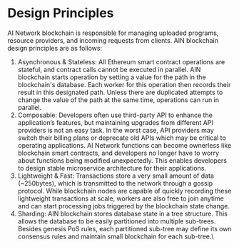 # Design Principles

AI Network blockchain is responsible for managing uploaded programs, resource providers, and incoming requests from clients. AIN blockchain design principles are as follows:

1. Asynchronous & Stateless: All Ethereum smart contract operations are stateful, and contract calls cannot be executed in parallel. AIN blockchain starts operation by setting a value for the path in the blockchain's database. Each worker for this operation then records their result in this designated path. Unless there are duplicated attempts to change the value of the path at the same time, operations can run in parallel.&#x20;
2. Composable: Developers often use third-party API to enhance the application’s features, but maintaining upgrades from different API providers is not an easy task. In the worst case, API providers may switch their billing plans or deprecate old APIs which may be critical to operating applications. AI Network functions can become ownerless like blockchain smart contracts, and developers no longer have to worry about functions being modified unexpectedly. This enables developers to design stable microservice architecture for their applications.
3. Lightweight & Fast: Transactions store a very small amount of data (\~250bytes), which is transmitted to the network through a gossip protocol. While blockchain nodes are capable of quickly recording these lightweight transactions at scale, workers are also free to join anytime and can start processing jobs triggered by the blockchain state change.
4. Sharding: AIN blockchain stores database state in a tree structure. This allows the database to be easily partitioned into multiple sub-trees. Besides genesis PoS rules, each partitioned sub-tree may define its own consensus rules and maintain small blockchain for each sub-tree.\
